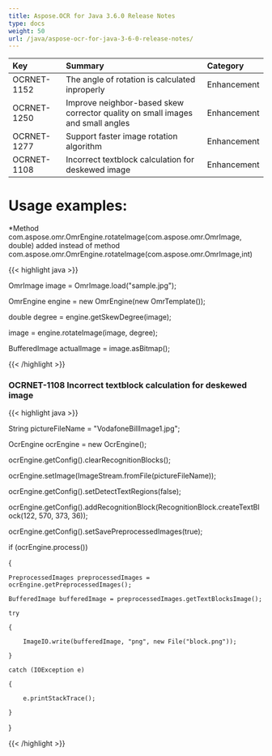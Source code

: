 ```yaml
---
title: Aspose.OCR for Java 3.6.0 Release Notes
type: docs
weight: 50
url: /java/aspose-ocr-for-java-3-6-0-release-notes/
---
```


|**Key**|**Summary**|**Category**|
| :- | :- | :- |
|OCRNET-1152|The angle of rotation is calculated inproperly|Enhancement|
|OCRNET-1250|Improve neighbor-based skew corrector quality on small images and small angles|Enhancement|
|OCRNET-1277|Support faster image rotation algorithm|Enhancement|
|OCRNET-1108|Incorrect textblock calculation for deskewed image|Enhancement|
# **Usage examples:**
*Method com.aspose.omr.OmrEngine.rotateImage(com.aspose.omr.OmrImage, double) added instead of method com.aspose.omr.OmrEngine.rotateImage(com.aspose.omr.OmrImage,int)

{{< highlight java >}}

 OmrImage image = OmrImage.load("sample.jpg");

OmrEngine engine = new OmrEngine(new OmrTemplate());

double degree = engine.getSkewDegree(image);

image = engine.rotateImage(image, degree);

BufferedImage actualImage = image.asBitmap();

{{< /highlight >}}
### **OCRNET-1108 Incorrect textblock calculation for deskewed image**
{{< highlight java >}}

 String pictureFileName = "VodafoneBillImage1.jpg";

OcrEngine ocrEngine = new OcrEngine();

ocrEngine.getConfig().clearRecognitionBlocks();

ocrEngine.setImage(ImageStream.fromFile(pictureFileName));

ocrEngine.getConfig().setDetectTextRegions(false);

ocrEngine.getConfig().addRecognitionBlock(RecognitionBlock.createTextBlock(122, 570, 373, 36));

ocrEngine.getConfig().setSavePreprocessedImages(true);

if (ocrEngine.process())

{

    PreprocessedImages preprocessedImages = ocrEngine.getPreprocessedImages();

    BufferedImage bufferedImage = preprocessedImages.getTextBlocksImage();

    try

    {

        ImageIO.write(bufferedImage, "png", new File("block.png"));

    }

    catch (IOException e)

    {

        e.printStackTrace();

    }

}

{{< /highlight >}}
